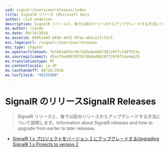 ```yaml
---
uid: signalr/overview/releases/index
title: SignalR リリース |Microsoft Docs
author: rick-anderson
description: SignalR リリースと、後で以前のリリースからアップグレードする方法について説明します。
ms.author: riande
ms.date: 09/19/2014
ms.assetid: 0d951e85-b83b-4e53-9f1e-eb1ca1fc72c5
msc.legacyurl: /signalr/overview/releases
msc.type: chapter
ms.openlocfilehash: 7e7e61ddfec95f3d5e0a48b730129f7c236f923a
ms.sourcegitcommit: 45ac74e400f9f2b7dbded66297730f6f14a4eb25
ms.translationtype: MT
ms.contentlocale: ja-JP
ms.lasthandoff: 08/16/2018
ms.locfileid: "48255908"
---
```

<a name="signalr-releases"></a><span data-ttu-id="e44fc-103">SignalR のリリース</span><span class="sxs-lookup"><span data-stu-id="e44fc-103">SignalR Releases</span></span>
====================
> <span data-ttu-id="e44fc-104">SignalR リリースと、後で以前のリリースからアップグレードする方法について説明します。</span><span class="sxs-lookup"><span data-stu-id="e44fc-104">Information about SignalR releases and how to upgrade from earlier to later releases.</span></span>


- [<span data-ttu-id="e44fc-105">SignalR 1.x プロジェクトをバージョン 2 にアップグレードする</span><span class="sxs-lookup"><span data-stu-id="e44fc-105">Upgrading SignalR 1.x Projects to version 2</span></span>](upgrading-signalr-1x-projects-to-20.md)
